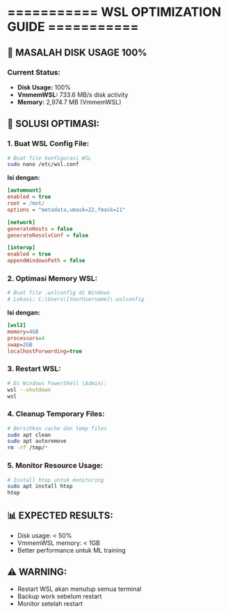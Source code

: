 # =========== WSL OPTIMIZATION GUIDE ===========

## 🚨 MASALAH DISK USAGE 100%

### Current Status:
- **Disk Usage:** 100%
- **VmmemWSL:** 733.6 MB/s disk activity
- **Memory:** 2,974.7 MB (VmmemWSL)

## 🔧 SOLUSI OPTIMASI:

### 1. **Buat WSL Config File:**
```bash
# Buat file konfigurasi WSL
sudo nano /etc/wsl.conf
```

**Isi dengan:**
```ini
[automount]
enabled = true
root = /mnt/
options = "metadata,umask=22,fmask=11"

[network]
generateHosts = false
generateResolvConf = false

[interop]
enabled = true
appendWindowsPath = false
```

### 2. **Optimasi Memory WSL:**
```bash
# Buat file .wslconfig di Windows
# Lokasi: C:\Users\[YourUsername]\.wslconfig
```

**Isi dengan:**
```ini
[wsl2]
memory=4GB
processors=4
swap=2GB
localhostForwarding=true
```

### 3. **Restart WSL:**
```bash
# Di Windows PowerShell (Admin):
wsl --shutdown
wsl
```

### 4. **Cleanup Temporary Files:**
```bash
# Bersihkan cache dan temp files
sudo apt clean
sudo apt autoremove
rm -rf /tmp/*
```

### 5. **Monitor Resource Usage:**
```bash
# Install htop untuk monitoring
sudo apt install htop
htop
```

## 📊 EXPECTED RESULTS:
- Disk usage: < 50%
- VmmemWSL memory: < 1GB
- Better performance untuk ML training

## ⚠️ WARNING:
- Restart WSL akan menutup semua terminal
- Backup work sebelum restart
- Monitor setelah restart 